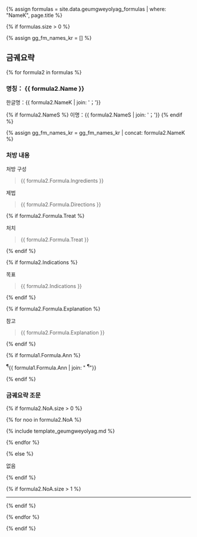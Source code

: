 {% assign formulas = site.data.geumgweyolyag_formulas | where: "NameK", page.title %}

{% if formulas.size > 0 %}

{% assign gg_fm_names_kr = [] %}

## 금궤요략

{% for formula2 in formulas %}

### 명칭： __{{ formula2.Name }}__

한글명：{{ formula2.NameK | join: '；'}}

{% if formula2.NameS %}
이명：{{ formula2.NameS | join: '；'}}
{% endif %}

{% assign gg_fm_names_kr = gg_fm_names_kr | concat: formula2.NameK %}

### 처방 내용

처방 구성

> {{ formula2.Formula.Ingredients }}

제법

> {{ formula2.Formula.Directions }}

{% if formula2.Formula.Treat %}

처치

> {{ formula2.Formula.Treat }}

{% endif %}

{% if formula2.Indications %}

목표

> {{ formula2.Indications }}

{% endif %}


{% if formula2.Formula.Explanation %}

참고

> {{ formula2.Formula.Explanation }}

{% endif %}

{% if formula1.Formula.Ann %}

<p class="ann"><sup>¶</sup>{{ formula1.Formula.Ann | join: " <sup>¶</sup>"}} </p>

{% endif %}


### 금궤요략 조문

{% if formula2.NoA.size > 0 %}

{% for noo in formula2.NoA %}

{% include template_geumgweyolyag.md %}

{% endfor %}

{% else %}

없음

{% endif %}

{% if formula2.NoA.size > 1 %}

***
{% endif %}

{% endfor %}


{% endif %}
